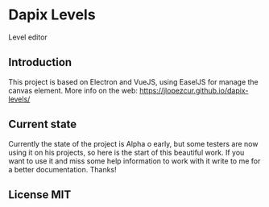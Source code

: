 # Dapix Levels
Level editor

## Introduction
This project is based on Electron and VueJS, using EaselJS for manage the canvas element.
More info on the web: https://jlopezcur.github.io/dapix-levels/

## Current state

Currently the state of the project is Alpha o early, but some testers are now using it on his projects, so here is the start of this beautiful work.
If you want to use it and miss some help information to work with it write to me for a better documentation.
Thanks!

## License MIT
